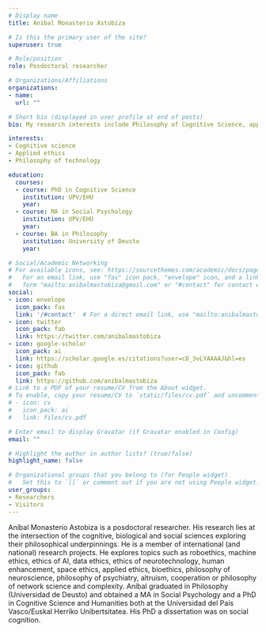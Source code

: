 ```yaml
---
# Display name
title: Aníbal Monasterio Astobiza

# Is this the primary user of the site?
superuser: true

# Role/position
role: Posdoctoral researcher

# Organizations/Affiliations
organizations:
- name: 
  url: ""

# Short bio (displayed in user profile at end of posts)
bio: My research interests include Philosophy of Cognitive Science, applied ethics and philosophy of technology.

interests:
- Cognitive science
- Applied ethics
- Philosophy of technology

education:
  courses:
  - course: PhD in Cognitive Science
    institution: UPV/EHU
    year: 
  - course: MA in Social Psychology
    institution: UPV/EHU
    year: 
  - course: BA in Philosophy
    institution: University of Deusto
    year: 

# Social/Academic Networking
# For available icons, see: https://sourcethemes.com/academic/docs/page-builder/#icons
#   For an email link, use "fas" icon pack, "envelope" icon, and a link in the
#   form "mailto:anibalmastobiza@gmail.com" or "#contact" for contact widget.
social:
- icon: envelope
  icon_pack: fas
  link: '/#contact'  # For a direct email link, use "mailto:anibalmastobiza@gmail.com".
- icon: twitter
  icon_pack: fab
  link: https://twitter.com/anibalmastobiza
- icon: google-scholar
  icon_pack: ai
  link: https://scholar.google.es/citations?user=cD_3vLYAAAAJ&hl=es
- icon: github
  icon_pack: fab
  link: https://github.com/anibalmastobiza
# Link to a PDF of your resume/CV from the About widget.
# To enable, copy your resume/CV to `static/files/cv.pdf` and uncomment the lines below.
# - icon: cv
#   icon_pack: ai
#   link: files/cv.pdf

# Enter email to display Gravatar (if Gravatar enabled in Config)
email: ""

# Highlight the author in author lists? (true/false)
highlight_name: false

# Organizational groups that you belong to (for People widget)
#   Set this to `[]` or comment out if you are not using People widget.
user_groups:
- Researchers
- Visitors
---
```


Aníbal Monasterio Astobiza is a posdoctoral researcher. His research lies at the intersection of the cognitive, biological and social sciences exploring their philosophical underpinnings. He is a member of international (and national) research projects. He explores topics such as roboethics, machine ethics, ethics of AI, data ethics, ethics of neurotechnology, human enhancement, space ethics, applied ethics, bioethics, philosophy of neuroscience, philosophy of psychiatry, altruism, cooperation or philosophy of network science and complexity. Aníbal graduated in Philosophy (Universidad de Deusto) and obtained a MA in Social Psychology and a PhD in Cognitive Science and Humanities both at the Universidad del País Vasco/Euskal Herriko Unibertsitatea. His PhD a dissertation was on social cognition.

